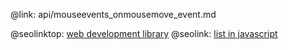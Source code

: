 @link: api/mouseevents_onmousemove_event.md

@seolinktop: [web development library](https://webix.com)
@seolink: [list in javascript](https://webix.com/widget/list/)